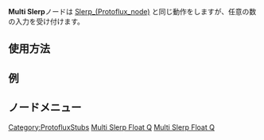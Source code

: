 <languages></languages>

**Multi Slerp**ノードは
[Slerp_(Protoflux_node)](Slerp_(Protoflux_node) "wikilink")
と同じ動作をしますが、任意の数の入力を受け付けます。

## 使用方法

## 例

## ノードメニュー

[Category:ProtofluxStubs](Category:ProtofluxStubs "wikilink") [Multi
Slerp Float Q](Category:Protoflux{{#translation:}} "wikilink") [Multi
Slerp Float Q](Category:Protoflux:Math{{#translation:}} "wikilink")